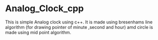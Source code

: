 # Analog_Clock_cpp
This is simple Analog clock using c++.
It is made using bresenhams line algorithm (for drawing pointer of minute ,second and hour) amd circle is made using mid point algorithm.
